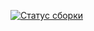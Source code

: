[![Статус сборки](https://ci.appveyor.com/api/projects/status/qa0w505awrk6cyci?svg=true)](https://ci.appveyor.com/project/DenisKomov/ahj-homeworks-8) 


